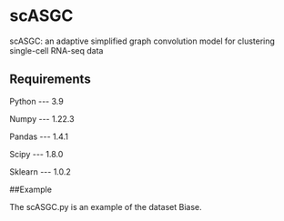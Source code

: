 # scASGC

scASGC: an adaptive simplified graph convolution model for clustering single-cell RNA-seq data

## Requirements

Python --- 3.9

Numpy --- 1.22.3

Pandas --- 1.4.1

Scipy --- 1.8.0

Sklearn --- 1.0.2

##Example

The scASGC.py is an example of the dataset Biase.

